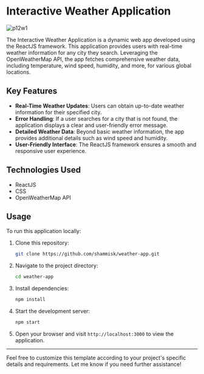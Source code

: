 
# Interactive Weather Application

![p12w1](https://github.com/shammisk/weather-app/assets/99946678/ccb3f89d-5349-4d1c-8a86-907918a80af5)


The Interactive Weather Application is a dynamic web app developed using the ReactJS framework. This application provides users with real-time weather information for any city they search. Leveraging the OpenWeatherMap API, the app fetches comprehensive weather data, including temperature, wind speed, humidity, and more, for various global locations.

## Key Features

- **Real-Time Weather Updates**: Users can obtain up-to-date weather information for their specified city.
- **Error Handling**: If a user searches for a city that is not found, the application displays a clear and user-friendly error message.
- **Detailed Weather Data**: Beyond basic weather information, the app provides additional details such as wind speed and humidity.
- **User-Friendly Interface**: The ReactJS framework ensures a smooth and responsive user experience.

## Technologies Used

- ReactJS
- CSS
- OpenWeatherMap API

## Usage

To run this application locally:

1. Clone this repository:

   ```bash
   git clone https://github.com/shammisk/weather-app.git
   ```

2. Navigate to the project directory:

   ```bash
   cd weather-app
   ```

3. Install dependencies:

   ```bash
   npm install
   ```

4. Start the development server:

   ```bash
   npm start
   ```

5. Open your browser and visit `http://localhost:3000` to view the application.



---

Feel free to customize this template according to your project's specific details and requirements. Let me know if you need further assistance!
